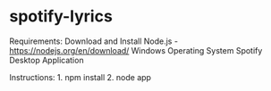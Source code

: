 # spotify-lyrics

Requirements:
	Download and Install Node.js - https://nodejs.org/en/download/ 
	Windows Operating System
	Spotify Desktop Application

Instructions:
	1. npm install
	2. node app